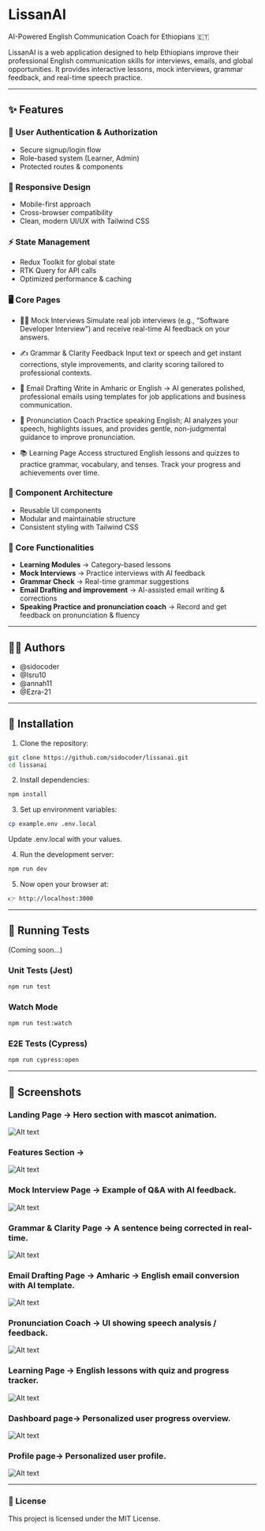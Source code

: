 # LissanAI  
AI-Powered English Communication Coach for Ethiopians 🇪🇹  

LissanAI is a web application designed to help Ethiopians improve their professional English communication skills for interviews, emails, and global opportunities. It provides interactive lessons, mock interviews, grammar feedback, and real-time speech practice.  

---

## ✨ Features  

### 🔐 User Authentication & Authorization  
- Secure signup/login flow  
- Role-based system (Learner, Admin)  
- Protected routes & components  

### 📱 Responsive Design  
- Mobile-first approach  
- Cross-browser compatibility  
- Clean, modern UI/UX with Tailwind CSS  

### ⚡ State Management  
- Redux Toolkit for global state  
- RTK Query for API calls  
- Optimized performance & caching  

### 🖥️ Core Pages 
- 🧑‍💼 Mock Interviews
    Simulate real job interviews (e.g., “Software Developer Interview”) and receive real-time AI feedback on your answers.

- ✍️ Grammar & Clarity Feedback
    Input text or speech and get instant corrections, style improvements, and clarity scoring tailored to professional contexts.

- 📧 Email Drafting
    Write in Amharic or English → AI generates polished, professional emails using templates for job applications and business communication.

- 🎤 Pronunciation Coach
    Practice speaking English; AI analyzes your speech, highlights issues, and provides gentle, non-judgmental guidance to improve pronunciation.

- 📚 Learning Page
    Access structured English lessons and quizzes to practice grammar, vocabulary, and tenses.
    Track your progress and achievements over time.

### 🧩 Component Architecture  
- Reusable UI components  
- Modular and maintainable structure  
- Consistent styling with Tailwind CSS  

### 📝 Core Functionalities  
- **Learning Modules** → Category-based lessons  
- **Mock Interviews** → Practice interviews with AI feedback  
- **Grammar Check** → Real-time grammar suggestions  
- **Email Drafting and improvement** → AI-assisted email writing & corrections  
- **Speaking Practice and pronunciation coach** → Record and get feedback on pronunciation & fluency  

---

## 👩‍💻 Authors  

- @sidocoder 
- @Isru10
- @annah11
- @Ezra-21 

---

## 🚀 Installation  

1. Clone the repository:  
```bash
git clone https://github.com/sidocoder/lissanai.git
cd lissanai
```
2. Install dependencies:
```bash 
npm install
```
3. Set up environment variables:
```bash  
cp example.env .env.local
```
Update .env.local with your values.

4. Run the development server:
```bash
npm run dev
```

5. Now open your browser at:
```bash
👉 http://localhost:3000
```
---

## 🧪 Running Tests

(Coming soon...)

### Unit Tests (Jest)

```bash 
npm run test 
```
### Watch Mode
```bash
npm run test:watch
```
### E2E Tests (Cypress)
```bash
npm run cypress:open
```
--- 

## 📸 Screenshots

### Landing Page → Hero section with mascot animation.
![Alt text](./images/landingpage.png)

### Features Section → 
![Alt text](./images/features.png)
### Mock Interview Page → Example of Q&A with AI feedback.
![Alt text](./images/mockinterviewpage.png)
### Grammar & Clarity Page → A sentence being corrected in real-time.
![Alt text](./images/grammarpage.png)

### Email Drafting Page → Amharic → English email conversion with AI template.
![Alt text](./images/emaildraftingpage.png)

### Pronunciation Coach → UI showing speech analysis / feedback.
![Alt text](./images/pronunciationpage.png)

### Learning Page → English lessons with quiz and progress tracker.
![Alt text](./images/learn.png)

### Dashboard page→ Personalized user progress overview.
![Alt text](./images/dashboardpage.png)
### Profile page→ Personalized user profile.
![Alt text](./images/profilepage.png)

---

### 📜 License
This project is licensed under the MIT License.